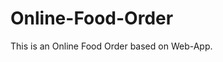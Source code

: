 # Online-Food-Order

This is an Online Food Order based on Web-App.
































































































